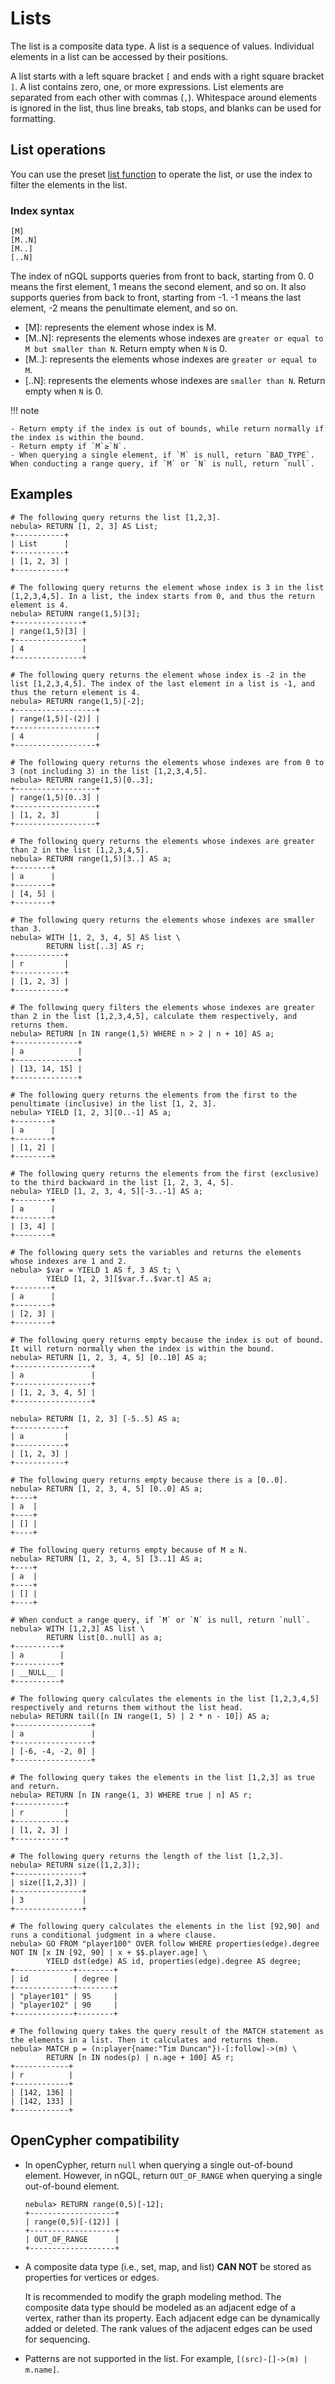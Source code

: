 # Lists

The list is a composite data type. A list is a sequence of values. Individual elements in a list can be accessed by their positions.

A list starts with a left square bracket `[` and ends with a right square bracket `]`. A list contains zero, one, or more expressions. List elements are separated from each other with commas (`,`). Whitespace around elements is ignored in the list, thus line breaks, tab stops, and blanks can be used for formatting.

## List operations

You can use the preset [list function](../6.functions-and-expressions/6.list.md) to operate the list, or use the index to filter the elements in the list.

### Index syntax

```ngql
[M]
[M..N]
[M..]
[..N]
```

The index of nGQL supports queries from front to back, starting from 0. 0 means the first element, 1 means the second element, and so on. It also supports queries from back to front, starting from -1. -1 means the last element, -2 means the penultimate element, and so on.

- [M]: represents the element whose index is M.
- [M..N]: represents the elements whose indexes are `greater or equal to M but smaller than N`. Return empty when `N` is 0.
- [M..]: represents the elements whose indexes are `greater or equal to M`.
- [..N]: represents the elements whose indexes are `smaller than N`. Return empty when `N` is 0.

!!! note

    - Return empty if the index is out of bounds, while return normally if the index is within the bound.
    - Return empty if `M`≥`N`.
    - When querying a single element, if `M` is null, return `BAD_TYPE`. When conducting a range query, if `M` or `N` is null, return `null`.

## Examples

```ngql
# The following query returns the list [1,2,3].
nebula> RETURN [1, 2, 3] AS List;
+-----------+
| List      |
+-----------+
| [1, 2, 3] |
+-----------+

# The following query returns the element whose index is 3 in the list [1,2,3,4,5]. In a list, the index starts from 0, and thus the return element is 4.
nebula> RETURN range(1,5)[3];
+---------------+
| range(1,5)[3] |
+---------------+
| 4             |
+---------------+

# The following query returns the element whose index is -2 in the list [1,2,3,4,5]. The index of the last element in a list is -1, and thus the return element is 4.
nebula> RETURN range(1,5)[-2];
+------------------+
| range(1,5)[-(2)] |
+------------------+
| 4                |
+------------------+

# The following query returns the elements whose indexes are from 0 to 3 (not including 3) in the list [1,2,3,4,5].
nebula> RETURN range(1,5)[0..3];
+------------------+
| range(1,5)[0..3] |
+------------------+
| [1, 2, 3]        |
+------------------+

# The following query returns the elements whose indexes are greater than 2 in the list [1,2,3,4,5].
nebula> RETURN range(1,5)[3..] AS a;
+--------+
| a      |
+--------+
| [4, 5] |
+--------+

# The following query returns the elements whose indexes are smaller than 3.
nebula> WITH [1, 2, 3, 4, 5] AS list \
        RETURN list[..3] AS r;
+-----------+
| r         |
+-----------+
| [1, 2, 3] |
+-----------+

# The following query filters the elements whose indexes are greater than 2 in the list [1,2,3,4,5], calculate them respectively, and returns them.
nebula> RETURN [n IN range(1,5) WHERE n > 2 | n + 10] AS a;
+--------------+
| a            |
+--------------+
| [13, 14, 15] |
+--------------+

# The following query returns the elements from the first to the penultimate (inclusive) in the list [1, 2, 3].
nebula> YIELD [1, 2, 3][0..-1] AS a;
+--------+
| a      |
+--------+
| [1, 2] |
+--------+

# The following query returns the elements from the first (exclusive) to the third backward in the list [1, 2, 3, 4, 5].
nebula> YIELD [1, 2, 3, 4, 5][-3..-1] AS a;
+--------+
| a      |
+--------+
| [3, 4] |
+--------+

# The following query sets the variables and returns the elements whose indexes are 1 and 2.
nebula> $var = YIELD 1 AS f, 3 AS t; \
        YIELD [1, 2, 3][$var.f..$var.t] AS a;
+--------+
| a      |
+--------+
| [2, 3] |
+--------+

# The following query returns empty because the index is out of bound. It will return normally when the index is within the bound.
nebula> RETURN [1, 2, 3, 4, 5] [0..10] AS a;
+-----------------+
| a               |
+-----------------+
| [1, 2, 3, 4, 5] |
+-----------------+

nebula> RETURN [1, 2, 3] [-5..5] AS a;
+-----------+
| a         |
+-----------+
| [1, 2, 3] |
+-----------+

# The following query returns empty because there is a [0..0].
nebula> RETURN [1, 2, 3, 4, 5] [0..0] AS a;
+----+
| a  |
+----+
| [] |
+----+

# The following query returns empty because of M ≥ N.
nebula> RETURN [1, 2, 3, 4, 5] [3..1] AS a;
+----+
| a  |
+----+
| [] |
+----+

# When conduct a range query, if `M` or `N` is null, return `null`.
nebula> WITH [1,2,3] AS list \
        RETURN list[0..null] as a;
+----------+
| a        |
+----------+
| __NULL__ |
+----------+

# The following query calculates the elements in the list [1,2,3,4,5] respectively and returns them without the list head.
nebula> RETURN tail([n IN range(1, 5) | 2 * n - 10]) AS a;
+-----------------+
| a               |
+-----------------+
| [-6, -4, -2, 0] |
+-----------------+

# The following query takes the elements in the list [1,2,3] as true and return.
nebula> RETURN [n IN range(1, 3) WHERE true | n] AS r;
+-----------+
| r         |
+-----------+
| [1, 2, 3] |
+-----------+

# The following query returns the length of the list [1,2,3].
nebula> RETURN size([1,2,3]);
+---------------+
| size([1,2,3]) |
+---------------+
| 3             |
+---------------+

# The following query calculates the elements in the list [92,90] and runs a conditional judgment in a where clause.
nebula> GO FROM "player100" OVER follow WHERE properties(edge).degree NOT IN [x IN [92, 90] | x + $$.player.age] \
        YIELD dst(edge) AS id, properties(edge).degree AS degree;
+-------------+--------+
| id          | degree |
+-------------+--------+
| "player101" | 95     |
| "player102" | 90     |
+-------------+--------+

# The following query takes the query result of the MATCH statement as the elements in a list. Then it calculates and returns them.
nebula> MATCH p = (n:player{name:"Tim Duncan"})-[:follow]->(m) \
        RETURN [n IN nodes(p) | n.age + 100] AS r;
+------------+
| r          |
+------------+
| [142, 136] |
| [142, 133] |
+------------+
```

## OpenCypher compatibility

- In openCypher, return `null` when querying a single out-of-bound element. However, in nGQL, return `OUT_OF_RANGE` when querying a single out-of-bound element.

    ```ngql
    nebula> RETURN range(0,5)[-12];
    +-------------------+
    | range(0,5)[-(12)] |
    +-------------------+
    | OUT_OF_RANGE      |
    +-------------------+
    ```

- A composite data type (i.e., set, map, and list) **CAN NOT** be stored as properties for vertices or edges.

  It is recommended to modify the graph modeling method. The composite data type should be modeled as an adjacent edge of a vertex, rather than its property. Each adjacent edge can be dynamically added or deleted. The rank values of the adjacent edges can be used for sequencing.

- Patterns are not supported in the list. For example, `[(src)-[]->(m) | m.name]`.
